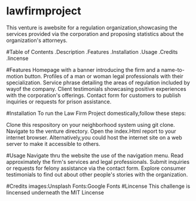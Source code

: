 # lawfirmproject
This venture is awebsite for a regulation organization,showcasing the services provided via the corporation and proposing statistics about the organization's attorneys.

#Table of Contents
.Description
.Features
.Installation
.Usage
.Credits
.lincense

#Features
Homepage with a banner introducing the firm and a name-to-motion button.
Profiles of a man or woman legal professionals with their specialization.
Service phrase detailing the areas of regulation included by wayof the company.
Client testimonials showcasing positive experiences with the corporation's offerings.
Contact form for customers to publish inquiries or requests for prison assistance.

#Installation
To run the Law Firm Project domestically,follow these steps:

Clone this respository on your neighborhood system using git clone.
Navigate to the venture directory.
Open the index.Html report to your internet browser.
Alternatively,you could host the internet site on a web server to make it accessible to others.

#Usage
Navigate thru the website the use of the navigation menu.
Read approximately the firm's services and legal professionals.
Submit inquiries or requests for felony assistance via the contact form.
Explore consumer testimonials to find out about other people's stories with the organization.

#Credits
images:Unsplash
Fonts:Google Fonts
#Lincense
This challenge is lincensed underneath the MIT Lincense

